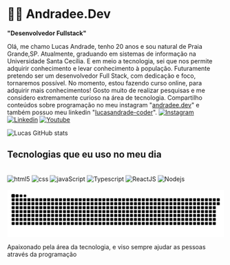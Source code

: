 # 👨‍💻 Andradee.Dev
**"Desenvolvedor Fullstack"**

Olá, me chamo Lucas Andrade, tenho 20 anos e sou natural de Praia Grande,SP. Atualmente, graduando em sistemas de informação na Universidade Santa Cecília.
 E em meio a tecnologia, sei que nos permite adquirir conhecimento e levar conhecimento à população. Futuramente pretendo ser um desenvolvedor Full Stack, com dedicação e foco, tornaremos possível. 
 No momento, estou fazendo curso online, para adquirir mais conhecimentos! Gosto muito de realizar pesquisas e me considero extremamente curioso na área de tecnologia. Compartilho conteúdos sobre programação no meu instagram "[andradee.dev](https://www.instagram.com/andradee.dev)" e também possuo meu linkedin "[lucasandrade-coder](www.linkedin.com/in/lucasandrade-coder)". 
[![Instagram](https://img.shields.io/badge/Instagram-E4405F?style=for-the-badge&logo=instagram&logoColor=white)](https://www.instagram.com/andradee.dev)
[![Linkedin](https://img.shields.io/badge/LinkedIn-0077B5?style=for-the-badge&logo=linkedin&logoColor=white)](https://www.linkedin.com/in/lucasandrade-coder)
[![Youtube](https://img.shields.io/badge/YouTube-FF0000?style=for-the-badge&logo=youtube&logoColor=white)](http://www.youtube.com/@Lucasandradedev)

![Lucas GitHub stats](https://github-readme-stats.vercel.app/api?username=LucasAndrade-Dev&show_icons=true&theme=dracula)

## Tecnologias que eu uso no meu dia

<div style="display: inline_block"><br/>
<img align="center" alt="html5" src="https://img.shields.io/badge/HTML5-E34F26?style=for-the-badge&logo=html5&logoColor=white" />
<img align="center" alt="css" src="https://img.shields.io/badge/CSS3-1572B6?style=for-the-badge&logo=css3&logoColor=white" />
<img align="center" alt="javaScript" src="https://img.shields.io/badge/JavaScript-F7DF1E?style=for-the-badge&logo=javascript&logoColor=black" />
<img align="center" alt="Typescript" src="https://img.shields.io/badge/TypeScript-007ACC?style=for-the-badge&logo=typescript&logoColor=white" />
<img align="center" alt="ReactJS" src="https://img.shields.io/badge/React-20232A?style=for-the-badge&logo=react&logoColor=61DAFB" />
<img align="center" alt="Nodejs" src="https://img.shields.io/badge/Node.js-43853D?style=for-the-badge&logo=node.js&logoColor=white" />
</div><br/>

<picture align="center">
  <source media="(prefers-color-scheme: dark)" srcset="https://raw.githubusercontent.com/LucasAndrade-Dev/LucasAndrade-Dev/output/github-contribution-grid-snake-dark.svg">
  <source media="(prefers-color-scheme: light)" srcset="https://raw.githubusercontent.com/LucasAndrade-Dev/LucasAndrade-Dev/output/github-contribution-grid-snake-dark.svg">
  <img align="center" alt="github contribution grid snake animation" src="https://raw.githubusercontent.com/LucasAndrade-Dev/LucasAndrade-Dev/output/github-contribution-grid-snake.svg">
</picture>

Apaixonado pela área da tecnologia, e viso sempre ajudar as pessoas através da programação

